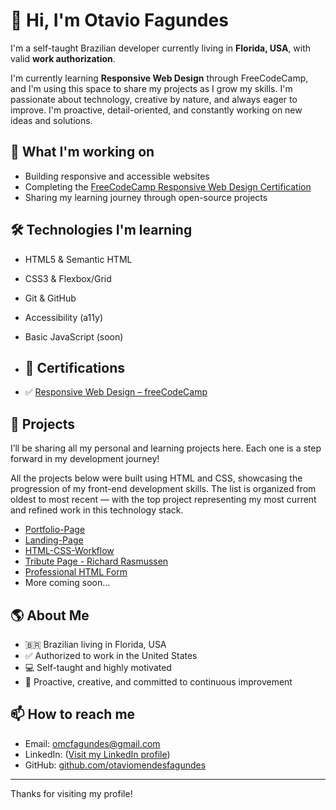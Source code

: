 # 👋 Hi, I'm Otavio Fagundes

I'm a self-taught Brazilian developer currently living in **Florida, USA**, with valid **work authorization**.

I'm currently learning **Responsive Web Design** through FreeCodeCamp, and I'm using this space to share my projects as I grow my skills. I'm passionate about technology, creative by nature, and always eager to improve. I'm proactive, detail-oriented, and constantly working on new ideas and solutions.

## 🚀 What I'm working on

- Building responsive and accessible websites
- Completing the [FreeCodeCamp Responsive Web Design Certification](https://www.freecodecamp.org/)
- Sharing my learning journey through open-source projects

## 🛠️ Technologies I'm learning

- HTML5 & Semantic HTML  
- CSS3 & Flexbox/Grid  
- Git & GitHub  
- Accessibility (a11y)  
- Basic JavaScript (soon)

- ## 📜 Certifications

- ✅ [Responsive Web Design – freeCodeCamp](https://www.freecodecamp.org/certification/Otaviofag/responsive-web-design)

## 📂 Projects

I’ll be sharing all my personal and learning projects here. Each one is a step forward in my development journey!

All the projects below were built using HTML and CSS, showcasing the progression of my front-end development skills. The list is organized from oldest to most recent — with the top project representing my most current and refined work in this technology stack.

- [Portfolio-Page](https://otaviofag.github.io/portfolio/)
- [Landing-Page](https://otaviofag.github.io/house-cleaning-landing-page/)
- [HTML-CSS-Workflow](https://otaviofag.github.io/html-css-workflow/)
- [Tribute Page - Richard Rasmussen](https://otaviofag.github.io/tributo-richard/)
- [Professional HTML Form](https://otaviofag.github.io/survey-form/)
- More coming soon...

## 🌎 About Me

- 🇧🇷 Brazilian living in Florida, USA  
- ✅ Authorized to work in the United States  
- 💻 Self-taught and highly motivated  
- 🎯 Proactive, creative, and committed to continuous improvement

## 📫 How to reach me

- Email: omcfagundes@gmail.com
- LinkedIn: ([Visit my LinkedIn profile](https://www.linkedin.com/in/otavio-fagundes-93a6331b0))
- GitHub: [github.com/otaviomendesfagundes](https://github.com/otaviomendesfagundes)

---

Thanks for visiting my profile!
